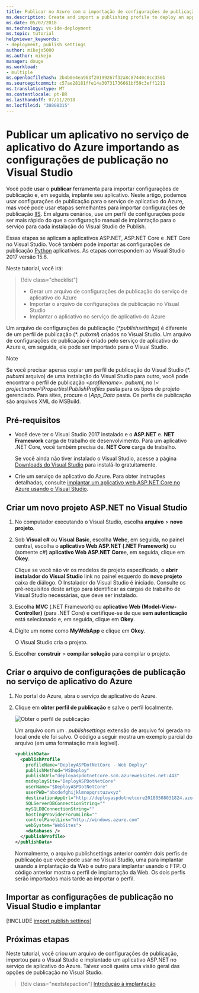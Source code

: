 ```yaml
---
title: Publicar no Azure com a importação de configurações de publicação
ms.description: Create and import a publishing profile to deploy an application from Visual Studio to Azure App Service
ms.date: 05/07/2018
ms.technology: vs-ide-deployment
ms.topic: tutorial
helpviewer_keywords:
- deployment, publish settings
author: mikejo5000
ms.author: mikejo
manager: douge
ms.workload:
- multiple
ms.openlocfilehash: 2b4b0e4ea963f20199267f32a8c87440c8cc350b
ms.sourcegitcommit: c57ae28181ffe14a30731736661bf59c3eff1211
ms.translationtype: MT
ms.contentlocale: pt-BR
ms.lasthandoff: 07/11/2018
ms.locfileid: "38808315"
---
```

# <a name="publish-an-application-to-azure-app-service-by-importing-publish-settings-in-visual-studio"></a>Publicar um aplicativo no serviço de aplicativo do Azure importando as configurações de publicação no Visual Studio

Você pode usar o **publicar** ferramenta para importar configurações de publicação e, em seguida, implante seu aplicativo. Neste artigo, podemos usar configurações de publicação para o serviço de aplicativo do Azure, mas você pode usar etapas semelhantes para importar configurações de publicação [IIS](../deployment/tutorial-import-publish-settings-iis.md). Em alguns cenários, use um perfil de configurações pode ser mais rápido do que a configuração manual de implantação para o serviço para cada instalação do Visual Studio de Publish.

Essas etapas se aplicam a aplicativos ASP.NET, ASP.NET Core e .NET Core no Visual Studio. Você também pode importar as configurações de publicação [Python](../python/publishing-python-web-applications-to-azure-from-visual-studio.md) aplicativos. As etapas correspondem ao Visual Studio 2017 versão 15.6.

Neste tutorial, você irá:

> [!div class="checklist"]
> * Gerar um arquivo de configurações de publicação do serviço de aplicativo do Azure
> * Importar o arquivo de configurações de publicação no Visual Studio
> * Implantar o aplicativo no serviço de aplicativo do Azure

Um arquivo de configurações de publicação (*\*publishsettings*) é diferente de um perfil de publicação (*\*. pubxml*) criados no Visual Studio. Um arquivo de configurações de publicação é criado pelo serviço de aplicativo do Azure e, em seguida, ele pode ser importado para o Visual Studio.

> [!NOTE]
> Se você precisar apenas copiar um perfil de publicação do Visual Studio (*\*. pubxml* arquivo) de uma instalação do Visual Studio para outro, você pode encontrar o perfil de publicação  *\<profilename\>. pubxml*, no  *\\< projectname\>\Properties\PublishProfiles* pasta para os tipos de projeto gerenciado. Para sites, procure o *\App_Data* pasta. Os perfis de publicação são arquivos XML do MSBuild.

## <a name="prerequisites"></a>Pré-requisitos

* Você deve ter o Visual Studio 2017 instalado e o **ASP.NET** e. **NET Framework** carga de trabalho de desenvolvimento. Para um aplicativo .NET Core, você também precisa de. **NET Core** carga de trabalho.

    Se você ainda não tiver instalado o Visual Studio, acesse a página [Downloads do Visual Studio](https://visualstudio.microsoft.com/downloads/?utm_medium=microsoft&utm_source=docs.microsoft.com&utm_campaign=button+cta&utm_content=download+vs2017) para instalá-lo gratuitamente.

* Crie um serviço de aplicativo do Azure. Para obter instruções detalhadas, consulte [implantar um aplicativo web ASP.NET Core no Azure usando o Visual Studio](/aspnet/core/tutorials/publish-to-azure-webapp-using-vs).

## <a name="create-a-new-aspnet-project-in-visual-studio"></a>Criar um novo projeto ASP.NET no Visual Studio

1. No computador executando o Visual Studio, escolha **arquivo** > **novo projeto**.

1. Sob **Visual c#** ou **Visual Basic**, escolha **Web**e, em seguida, no painel central, escolha o **aplicativo Web ASP.NET (.NET Framework)** ou (somente c#) **aplicativo Web ASP.NET Core**e, em seguida, clique em **Okey**.

    Clique se você não vir os modelos de projeto especificado, o **abrir instalador do Visual Studio** link no painel esquerdo do **novo projeto** caixa de diálogo. O Instalador do Visual Studio é iniciado. Consulte os pré-requisitos deste artigo para identificar as cargas de trabalho de Visual Studio necessárias, que deve ser instalado.

1. Escolha **MVC** (.NET Framework) ou **aplicativo Web (Model-View-Controller)** (para .NET Core) e certifique-se de que **sem autenticação** está selecionado e, em seguida, clique em **Okey**.

1. Digite um nome como **MyWebApp** e clique em **Okey**.

    O Visual Studio cria o projeto.

1. Escolher **construir** > **compilar solução** para compilar o projeto.

## <a name="create-the-publish-settings-file-in-azure-app-service"></a>Criar o arquivo de configurações de publicação no serviço de aplicativo do Azure

1. No portal do Azure, abra o serviço de aplicativo do Azure.

1. Clique em **obter perfil de publicação** e salve o perfil localmente.

    ![Obter o perfil de publicação](../deployment/media/tutorial-azure-app-service-get-publish-profile.png)

    Um arquivo com um *. publishsettings* extensão de arquivo foi gerada no local onde ele foi salvo. O código a seguir mostra um exemplo parcial do arquivo (em uma formatação mais legível).

    ```xml
    <publishData>
      <publishProfile
        profileName="DeployASPDotNetCore - Web Deploy"
        publishMethod="MSDeploy"
        publishUrl="deployaspdotnetcore.scm.azurewebsites.net:443"
        msdeploySite="DeployASPDotNetCore"
        userName="$DeployASPDotNetCore"
        userPWD="abcdefghijklmnopqrstuzwxyz"
        destinationAppUrl="http://deployaspdotnetcore20180508031824.azurewebsites.net"
        SQLServerDBConnectionString=""
        mySQLDBConnectionString=""
        hostingProviderForumLink=""
        controlPanelLink="http://windows.azure.com"
        webSystem="WebSites">
        <databases />
      </publishProfile>
    </publishData>
    ```
    Normalmente, o arquivo publishsettings anterior contém dois perfis de publicação que você pode usar no Visual Studio, uma para implantar usando a implantação da Web e outro para implantar usando o FTP. O código anterior mostra o perfil de implantação da Web. Os dois perfis serão importados mais tarde ao importar o perfil.

## <a name="import-the-publish-settings-in-visual-studio-and-deploy"></a>Importar as configurações de publicação no Visual Studio e implantar

[!INCLUDE [import publish settings](../deployment/includes/import-publish-settings-vs.md)]

## <a name="next-steps"></a>Próximas etapas

Neste tutorial, você criou um arquivo de configurações de publicação, importou para o Visual Studio e implantado um aplicativo ASP.NET no serviço de aplicativo do Azure. Talvez você queira uma visão geral das opções de publicação no Visual Studio.

> [!div class="nextstepaction"]
> [Introdução à implantação](../deployment/deploying-applications-services-and-components.md)
